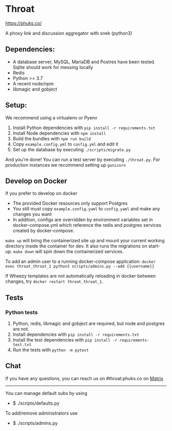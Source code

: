 # Throat

https://phuks.co/

A phoxy link and discussion aggregator with snek (python3)

## Dependencies:

 - A database server, MySQL, MariaDB and Postres have been tested. Sqlite should work for messing locally
 - Redis
 - Python >= 3.7
 - A recent node/npm
 - libmagic and gobject

## Setup:

We recommend using a virtualenv or Pyenv

1. Install Python dependencies with `pip install -r requirements.txt`
2. Install Node dependencies with `npm install`
3. Build the bundles with `npm run build`
4. Copy `example.config.yml` to `config.yml` and edit it
5. Set up the database by executing `./scripts/migrate.py`

And you're done! You can run a test server by executing `./throat.py`. For production instances we recommend setting up `gunicorn`

## Develop on Docker
If you prefer to develop on docker
 - The provided Docker resources only support Postgres
 - You still must copy `example.config.yaml` to `config.yaml` and make any changes you want
 - In addition, configs are overridden by environment variables set in docker-compose.yml
   which reference the redis and postgres services created by docker-compose.

`make up` will bring the containerized site up and mount your current working directory
inside the container for dev. It also runs the migrations on start-up. `make down` will spin down the containerized services.

To add an admin user to a running docker-compose application:
`docker exec throat_throat_1 python3 scripts/admins.py --add {{username}}`

If Wheezy templates are not automatically reloading in docker between changes, try `docker restart throat_throat_1`.


## Tests

### Python tests

1. Python, redis, libmagic and gobject are required, but node and postgres are not.
2. Install dependencies with `pip install -r requirements.txt`
3. Install the test dependencies with `pip install -r requirements-test.txt`
4. Run the tests with `python -m pytest`

## Chat

If you have any questions, you can reach us on #throat:phuks.co on [Matrix](https://chat.phoxy.win/#/login)

---

You can manage default subs by using 

 - $ ./scripts/defaults.py

To add/remove administrators use

 - $ ./scripts/admins.py
